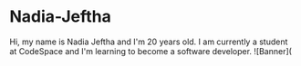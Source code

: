 # Nadia-Jeftha
Hi, my name is Nadia Jeftha and I'm 20 years old. I am currently a student at CodeSpace and I'm learning to become a software developer.
![Banner](
